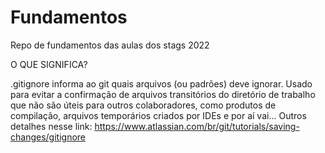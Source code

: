 # Fundamentos
Repo de fundamentos das aulas dos stags 2022

O QUE SIGNIFICA?

.gitignore informa ao git quais arquivos (ou padrões) deve ignorar. Usado para evitar a confirmação de arquivos transitórios do diretório de trabalho que não são úteis para outros colaboradores, como produtos de compilação, arquivos temporários criados por IDEs e por aí vai... Outros detalhes nesse link: https://www.atlassian.com/br/git/tutorials/saving-changes/gitignore

